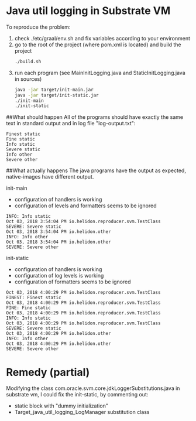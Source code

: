 # Java util logging in Substrate VM

To reproduce the problem:

1. check ./etc/graal/env.sh and fix variables according to your environment
2. go to the root of the project (where pom.xml is located) and build the project
    ```bash
    ./build.sh
    ```
3. run each program (see MainInitLogging.java and StaticInitLogging.java in sources)
    ```bash
    java -jar target/init-main.jar
    java -jar target/init-static.jar
    ./init-main
    ./init-static
    ```
    
##What should happen
All of the programs should have exactly the same text in standard output and in log file "log-output.txt":
```text
Finest static
Fine static
Info static
Severe static
Info other
Severe other
```
   
##What actually happens 
The java programs have the output as expected, native-images have different output.

init-main
- configuration of handlers is working
- configuration of levels and formatters seems to be ignored

```text
INFO: Info static
Oct 03, 2018 3:54:04 PM io.helidon.reproducer.svm.TestClass
SEVERE: Severe static
Oct 03, 2018 3:54:04 PM io.helidon.other
INFO: Info other
Oct 03, 2018 3:54:04 PM io.helidon.other
SEVERE: Severe other
```

init-static
- configuration of handlers is working
- configuration of log levels is working
- configuration of formatters seems to be ignored

```text
Oct 03, 2018 4:00:29 PM io.helidon.reproducer.svm.TestClass
FINEST: Finest static
Oct 03, 2018 4:00:29 PM io.helidon.reproducer.svm.TestClass
FINE: Fine static
Oct 03, 2018 4:00:29 PM io.helidon.reproducer.svm.TestClass
INFO: Info static
Oct 03, 2018 4:00:29 PM io.helidon.reproducer.svm.TestClass
SEVERE: Severe static
Oct 03, 2018 4:00:29 PM io.helidon.other
INFO: Info other
Oct 03, 2018 4:00:29 PM io.helidon.other
SEVERE: Severe other
```

# Remedy (partial)
Modifying the class com.oracle.svm.core.jdkLoggerSubstitutions.java in substrate vm,
 I could fix the init-static, by commenting out:
 
- static block with "dummy initialization"
- Target_java_util_logging_LogManager substitution class